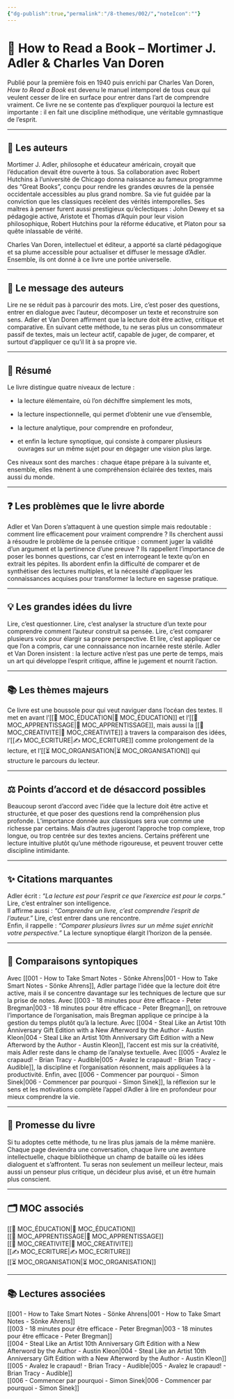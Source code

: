 ```yaml
---
{"dg-publish":true,"permalink":"/8-themes/002/","noteIcon":""}
---
```


# 📘 How to Read a Book – Mortimer J. Adler & Charles Van Doren

Publié pour la première fois en 1940 puis enrichi par Charles Van Doren, _How to Read a Book_ est devenu le manuel intemporel de tous ceux qui veulent cesser de lire en surface pour entrer dans l’art de comprendre vraiment. Ce livre ne se contente pas d’expliquer pourquoi la lecture est importante : il en fait une discipline méthodique, une véritable gymnastique de l’esprit.

---

## 👤 Les auteurs

Mortimer J. Adler, philosophe et éducateur américain, croyait que l’éducation devait être ouverte à tous. Sa collaboration avec Robert Hutchins à l’université de Chicago donna naissance au fameux programme des “Great Books”, conçu pour rendre les grandes œuvres de la pensée occidentale accessibles au plus grand nombre. Sa vie fut guidée par la conviction que les classiques recèlent des vérités intemporelles. Ses maîtres à penser furent aussi prestigieux qu’éclectiques : John Dewey et sa pédagogie active, Aristote et Thomas d’Aquin pour leur vision philosophique, Robert Hutchins pour la réforme éducative, et Platon pour sa quête inlassable de vérité.

Charles Van Doren, intellectuel et éditeur, a apporté sa clarté pédagogique et sa plume accessible pour actualiser et diffuser le message d’Adler. Ensemble, ils ont donné à ce livre une portée universelle.

---

## 🎯 Le message des auteurs

Lire ne se réduit pas à parcourir des mots. Lire, c’est poser des questions, entrer en dialogue avec l’auteur, décomposer un texte et reconstruire son sens. Adler et Van Doren affirment que la lecture doit être active, critique et comparative. En suivant cette méthode, tu ne seras plus un consommateur passif de textes, mais un lecteur actif, capable de juger, de comparer, et surtout d’appliquer ce qu’il lit à sa propre vie.

---

## 🧩 Résumé

Le livre distingue quatre niveaux de lecture :

- la lecture élémentaire, où l’on déchiffre simplement les mots,
    
- la lecture inspectionnelle, qui permet d’obtenir une vue d’ensemble,
    
- la lecture analytique, pour comprendre en profondeur,
    
- et enfin la lecture synoptique, qui consiste à comparer plusieurs ouvrages sur un même sujet pour en dégager une vision plus large.
    

Ces niveaux sont des marches : chaque étape prépare à la suivante et, ensemble, elles mènent à une compréhension éclairée des textes, mais aussi du monde.

---

## ❓ Les problèmes que le livre aborde

Adler et Van Doren s’attaquent à une question simple mais redoutable : comment lire efficacement pour vraiment comprendre ? Ils cherchent aussi à résoudre le problème de la pensée critique : comment juger la validité d’un argument et la pertinence d’une preuve ? Ils rappellent l’importance de poser les bonnes questions, car c’est en interrogeant le texte qu’on en extrait les pépites. Ils abordent enfin la difficulté de comparer et de synthétiser des lectures multiples, et la nécessité d’appliquer les connaissances acquises pour transformer la lecture en sagesse pratique.

---

## 💡 Les grandes idées du livre

Lire, c’est questionner. Lire, c’est analyser la structure d’un texte pour comprendre comment l’auteur construit sa pensée. Lire, c’est comparer plusieurs voix pour élargir sa propre perspective. Et lire, c’est appliquer ce que l’on a compris, car une connaissance non incarnée reste stérile. Adler et Van Doren insistent : la lecture active n’est pas une perte de temps, mais un art qui développe l’esprit critique, affine le jugement et nourrit l’action.

---

## 📚 Les thèmes majeurs

Ce livre est une boussole pour qui veut naviguer dans l’océan des textes. Il met en avant l’[[📔 MOC_ÉDUCATION\|📔 MOC_ÉDUCATION]] et l’[[📖 MOC_APPRENTISSAGE\|📖 MOC_APPRENTISSAGE]], mais aussi la [[🎨 MOC_CREATIVITE\|🎨 MOC_CREATIVITE]] à travers la comparaison des idées, l’[[✍️ MOC_ECRITURE\|✍️ MOC_ECRITURE]] comme prolongement de la lecture, et l’[[⏳ MOC_ORGANISATION\|⏳ MOC_ORGANISATION]] qui structure le parcours du lecteur.

---

## ⚖️ Points d’accord et de désaccord possibles

Beaucoup seront d’accord avec l’idée que la lecture doit être active et structurée, et que poser des questions rend la compréhension plus profonde. L’importance donnée aux classiques sera vue comme une richesse par certains. Mais d’autres jugeront l’approche trop complexe, trop longue, ou trop centrée sur des textes anciens. Certains préfèrent une lecture intuitive plutôt qu’une méthode rigoureuse, et peuvent trouver cette discipline intimidante.

---

## ✨ Citations marquantes

Adler écrit : _“La lecture est pour l’esprit ce que l’exercice est pour le corps.”_ Lire, c’est entraîner son intelligence.  
Il affirme aussi : _“Comprendre un livre, c’est comprendre l’esprit de l’auteur.”_ Lire, c’est entrer dans une rencontre.  
Enfin, il rappelle : _“Comparer plusieurs livres sur un même sujet enrichit votre perspective.”_ La lecture synoptique élargit l’horizon de la pensée.

---

## 🔗 Comparaisons syntopiques

Avec [[001 - How to Take Smart Notes - Sönke Ahrens\|001 - How to Take Smart Notes - Sönke Ahrens]], Adler partage l’idée que la lecture doit être active, mais il se concentre davantage sur les techniques de lecture que sur la prise de notes. Avec [[003 - 18 minutes pour être efficace - Peter Bregman\|003 - 18 minutes pour être efficace - Peter Bregman]], on retrouve l’importance de l’organisation, mais Bregman applique ce principe à la gestion du temps plutôt qu’à la lecture. Avec [[004 - Steal Like an Artist 10th Anniversary Gift Edition with a New Afterword by the Author - Austin Kleon\|004 - Steal Like an Artist 10th Anniversary Gift Edition with a New Afterword by the Author - Austin Kleon]], l’accent est mis sur la créativité, mais Adler reste dans le champ de l’analyse textuelle. Avec [[005 - Avalez le crapaud! - Brian Tracy - Audible\|005 - Avalez le crapaud! - Brian Tracy - Audible]], la discipline et l’organisation résonnent, mais appliquées à la productivité. Enfin, avec [[006 - Commencer par pourquoi - Simon Sinek\|006 - Commencer par pourquoi - Simon Sinek]], la réflexion sur le sens et les motivations complète l’appel d’Adler à lire en profondeur pour mieux comprendre la vie.

---

## 🔮 Promesse du livre

Si tu adoptes cette méthode, tu ne liras plus jamais de la même manière. Chaque page deviendra une conversation, chaque livre une aventure intellectuelle, chaque bibliothèque un champ de bataille où les idées dialoguent et s’affrontent. Tu seras non seulement un meilleur lecteur, mais aussi un penseur plus critique, un décideur plus avisé, et un être humain plus conscient.

---

## 🗂️ MOC associés

[[📔 MOC_ÉDUCATION\|📔 MOC_ÉDUCATION]]  
[[📖 MOC_APPRENTISSAGE\|📖 MOC_APPRENTISSAGE]]  
[[🎨 MOC_CREATIVITE\|🎨 MOC_CREATIVITE]]  
[[✍️ MOC_ECRITURE\|✍️ MOC_ECRITURE]]  
[[⏳ MOC_ORGANISATION\|⏳ MOC_ORGANISATION]]

---

## 📚 Lectures associées

[[001 - How to Take Smart Notes - Sönke Ahrens\|001 - How to Take Smart Notes - Sönke Ahrens]]  
[[003 - 18 minutes pour être efficace - Peter Bregman\|003 - 18 minutes pour être efficace - Peter Bregman]]  
[[004 - Steal Like an Artist 10th Anniversary Gift Edition with a New Afterword by the Author - Austin Kleon\|004 - Steal Like an Artist 10th Anniversary Gift Edition with a New Afterword by the Author - Austin Kleon]]  
[[005 - Avalez le crapaud! - Brian Tracy - Audible\|005 - Avalez le crapaud! - Brian Tracy - Audible]]  
[[006 - Commencer par pourquoi - Simon Sinek\|006 - Commencer par pourquoi - Simon Sinek]]
